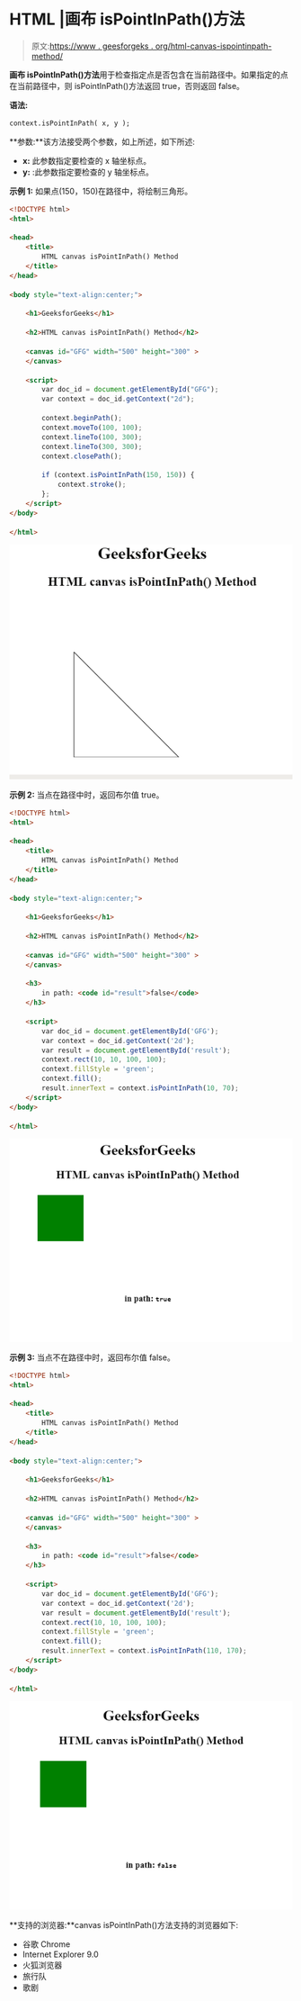 # HTML |画布 isPointInPath()方法

> 原文:[https://www . geesforgeks . org/html-canvas-ispointinpath-method/](https://www.geeksforgeeks.org/html-canvas-ispointinpath-method/)

**画布 isPointInPath()方法**用于检查指定点是否包含在当前路径中。如果指定的点在当前路径中，则 isPointInPath()方法返回 true，否则返回 false。

**语法:**

```html
context.isPointInPath( x, y );
```

**参数:**该方法接受两个参数，如上所述，如下所述:

*   **x:** 此参数指定要检查的 x 轴坐标点。
*   **y:** :此参数指定要检查的 y 轴坐标点。

**示例 1:** 如果点(150，150)在路径中，将绘制三角形。

```html
<!DOCTYPE html>
<html>

<head>
    <title>
        HTML canvas isPointInPath() Method
    </title>
</head>

<body style="text-align:center;">

    <h1>GeeksforGeeks</h1>

    <h2>HTML canvas isPointInPath() Method</h2>

    <canvas id="GFG" width="500" height="300" >
    </canvas>

    <script>
        var doc_id = document.getElementById("GFG");
        var context = doc_id.getContext("2d");

        context.beginPath();
        context.moveTo(100, 100);
        context.lineTo(100, 300);
        context.lineTo(300, 300);
        context.closePath();

        if (context.isPointInPath(150, 150)) {
            context.stroke();
        };
    </script>
</body>

</html>    
```

![](img/b60fc23beebb040f9ff4e8002eb2bac7.png)

**示例 2:** 当点在路径中时，返回布尔值 true。

```html
<!DOCTYPE html>
<html>

<head>
    <title>
        HTML canvas isPointInPath() Method
    </title>
</head>

<body style="text-align:center;">

    <h1>GeeksforGeeks</h1>

    <h2>HTML canvas isPointInPath() Method</h2>

    <canvas id="GFG" width="500" height="300" >
    </canvas>

    <h3>
        in path: <code id="result">false</code>
    </h3>

    <script>
        var doc_id = document.getElementById('GFG');
        var context = doc_id.getContext('2d');
        var result = document.getElementById('result');
        context.rect(10, 10, 100, 100);
        context.fillStyle = 'green';
        context.fill();
        result.innerText = context.isPointInPath(10, 70);
    </script>
</body>

</html>             
```

![](img/a442f9070a847f1fe4d7977596f0714e.png)

**示例 3:** 当点不在路径中时，返回布尔值 false。

```html
<!DOCTYPE html>
<html>

<head>
    <title>
        HTML canvas isPointInPath() Method
    </title>
</head>

<body style="text-align:center;">

    <h1>GeeksforGeeks</h1>

    <h2>HTML canvas isPointInPath() Method</h2>

    <canvas id="GFG" width="500" height="300" >
    </canvas>

    <h3>
        in path: <code id="result">false</code>
    </h3>

    <script>
        var doc_id = document.getElementById('GFG');
        var context = doc_id.getContext('2d');
        var result = document.getElementById('result');
        context.rect(10, 10, 100, 100);
        context.fillStyle = 'green';
        context.fill();
        result.innerText = context.isPointInPath(110, 170);
    </script>
</body>

</html>              
```

![](img/f67cc000413e3567113fe53ee55e5854.png)

**支持的浏览器:**canvas isPointInPath()方法支持的浏览器如下:

*   谷歌 Chrome
*   Internet Explorer 9.0
*   火狐浏览器
*   旅行队
*   歌剧
